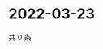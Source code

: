 # 2022-03-23

共 0 条

<!-- BEGIN WEIBO -->
<!-- 最后更新时间 Wed Mar 23 2022 14:19:41 GMT+0800 (China Standard Time) -->

<!-- END WEIBO -->
